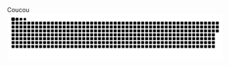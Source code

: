Coucou  
![Alt text](https://raw.githubusercontent.com/gruselhaus/gruselhaus/output/github-contribution-grid-snake.svg)
